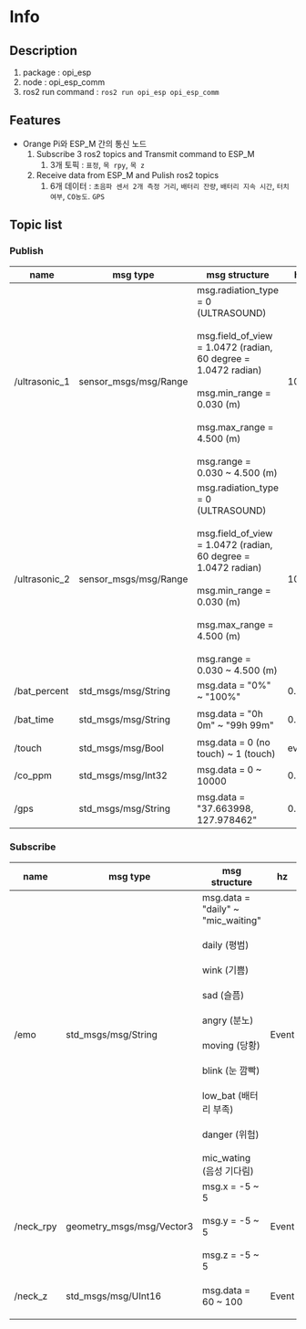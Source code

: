 # Info

## Description

1. package : opi_esp
2. node : opi_esp_comm
3. ros2 run command : `ros2 run opi_esp opi_esp_comm`

## Features

 - Orange Pi와 ESP_M 간의 통신 노드
   1. Subscribe 3 ros2 topics and Transmit command to ESP_M
      1. 3개 토픽 : `표정`, `목 rpy`, `목 z`
   2. Receive data from ESP_M and Pulish ros2 topics
      1. 6개 데이터 : `초음파 센서 2개 측정 거리`, `배터리 잔량`, `배터리 지속 시간`, `터치 여부`, `CO농도`. `GPS`

## Topic list

### Publish

| name          | msg type              | msg structure                                                                                                                                                                                                                | hz    | description              |
| ------------- | --------------------- | ---------------------------------------------------------------------------------------------------------------------------------------------------------------------------------------------------------------------------- | ----- | ------------------------ |
| /ultrasonic_1 | sensor_msgs/msg/Range | msg.radiation_type = 0 (ULTRASOUND) <br></br> msg.field_of_view = 1.0472 (radian, 60 degree = 1.0472 radian) <br></br> msg.min_range = 0.030 (m) <br></br> msg.max_range = 4.500 (m) <br></br> msg.range = 0.030 ~ 4.500 (m) | 10    | 전방 초음파 센서 측정 거리(m) |
| /ultrasonic_2 | sensor_msgs/msg/Range | msg.radiation_type = 0 (ULTRASOUND) <br></br> msg.field_of_view = 1.0472 (radian, 60 degree = 1.0472 radian) <br></br> msg.min_range = 0.030 (m) <br></br> msg.max_range = 4.500 (m) <br></br> msg.range = 0.030 ~ 4.500 (m) | 10    | 후방 초음파 센서 측정 거리(m) |
| /bat_percent  | std_msgs/msg/String   | msg.data = "0%" ~ "100%"                                                                                                                                                                                                     | 0.3   | 배터리 잔량              |
| /bat_time     | std_msgs/msg/String   | msg.data = "0h 0m" ~ "99h 99m"                                                                                                                                                                                    | 0.3   | 배터리 지속 시간         |
| /touch        | std_msgs/msg/Bool     | msg.data = 0 (no touch) ~ 1 (touch)                                                                                                                                                                                          | event | 터치 상태                |
| /co_ppm       | std_msgs/msg/Int32    | msg.data = 0 ~ 10000                                                                                                                                                                                                         | 0.3   | CO 농도(ppm)             |
| /gps          | std_msgs/msg/String   | msg.data = "37.663998, 127.978462"                                                                                                                                                                                           | 0.2   | Latitude, Longitude      |


### Subscribe

| name      | msg type                  | msg structure                                                                                                                                                                                                                                                            | hz    | description                     |
| --------- | ------------------------- | ------------------------------------------------------------------------------------------------------------------------------------------------------------------------------------------------------------------------------------------------------------------------ | ----- | ------------------------------- |
| /emo      | std_msgs/msg/String       | msg.data = "daily" ~ "mic_waiting" <br></br> daily (평범) <br></br> wink (기쁨) <br></br> sad (슬픔) <br></br> angry (분노) <br></br> moving (당황) <br></br> blink (눈 깜빡) <br></br> low_bat (배터리 부족) <br></br> danger (위험) <br></br> mic_wating (음성 기다림) | Event | 표정                            |
| /neck_rpy | geometry_msgs/msg/Vector3 | msg.x = -5 ~ 5 <br></br> msg.y = -5 ~ 5 <br></br> msg.z = -5 ~ 5                                                                                                                                                                                                                     | Event | 목 플랫폼 r,p,y  회전 각도      |
| /neck_z   | std_msgs/msg/UInt16       | msg.data = 60 ~ 100                                                                                                                                                                                                                                                          | Event | 목 플랫폼 z 위아래(직선) 움직임 |